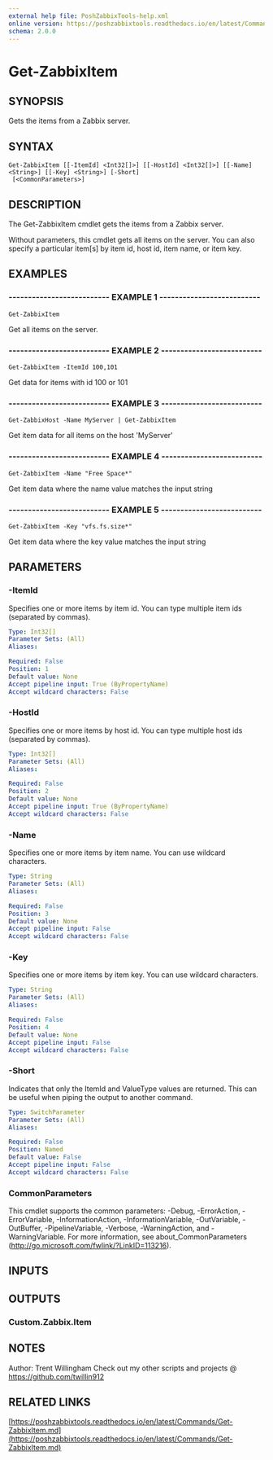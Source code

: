 ```yaml
---
external help file: PoshZabbixTools-help.xml
online version: https://poshzabbixtools.readthedocs.io/en/latest/Commands/Get-ZabbixItem.md
schema: 2.0.0
---
```


# Get-ZabbixItem

## SYNOPSIS
Gets the items from a Zabbix server.

## SYNTAX

```
Get-ZabbixItem [[-ItemId] <Int32[]>] [[-HostId] <Int32[]>] [[-Name] <String>] [[-Key] <String>] [-Short]
 [<CommonParameters>]
```

## DESCRIPTION
The Get-ZabbixItem cmdlet gets the items from a Zabbix server.

Without parameters, this cmdlet gets all items on the server. 
You can also specify a particular item\[s\] by item id, host id, item name, or item key.

## EXAMPLES

### -------------------------- EXAMPLE 1 --------------------------
```
Get-ZabbixItem
```

Get all items on the server.

### -------------------------- EXAMPLE 2 --------------------------
```
Get-ZabbixItem -ItemId 100,101
```

Get data for items with id 100 or 101

### -------------------------- EXAMPLE 3 --------------------------
```
Get-ZabbixHost -Name MyServer | Get-ZabbixItem
```

Get item data for all items on the host 'MyServer'

### -------------------------- EXAMPLE 4 --------------------------
```
Get-ZabbixItem -Name "Free Space*"
```

Get item data where the name value matches the input string

### -------------------------- EXAMPLE 5 --------------------------
```
Get-ZabbixItem -Key "vfs.fs.size*"
```

Get item data where the key value matches the input string

## PARAMETERS

### -ItemId
Specifies one or more items by item id.
You can type multiple item ids (separated by commas).

```yaml
Type: Int32[]
Parameter Sets: (All)
Aliases: 

Required: False
Position: 1
Default value: None
Accept pipeline input: True (ByPropertyName)
Accept wildcard characters: False
```

### -HostId
Specifies one or more items by host id.
You can type multiple host ids (separated by commas).

```yaml
Type: Int32[]
Parameter Sets: (All)
Aliases: 

Required: False
Position: 2
Default value: None
Accept pipeline input: True (ByPropertyName)
Accept wildcard characters: False
```

### -Name
Specifies one or more items by item name. 
You can use wildcard characters.

```yaml
Type: String
Parameter Sets: (All)
Aliases: 

Required: False
Position: 3
Default value: None
Accept pipeline input: False
Accept wildcard characters: False
```

### -Key
Specifies one or more items by item key. 
You can use wildcard characters.

```yaml
Type: String
Parameter Sets: (All)
Aliases: 

Required: False
Position: 4
Default value: None
Accept pipeline input: False
Accept wildcard characters: False
```

### -Short
Indicates that only the ItemId and ValueType values are returned. 
This can be useful when piping the output to another command.

```yaml
Type: SwitchParameter
Parameter Sets: (All)
Aliases: 

Required: False
Position: Named
Default value: False
Accept pipeline input: False
Accept wildcard characters: False
```

### CommonParameters
This cmdlet supports the common parameters: -Debug, -ErrorAction, -ErrorVariable, -InformationAction, -InformationVariable, -OutVariable, -OutBuffer, -PipelineVariable, -Verbose, -WarningAction, and -WarningVariable. For more information, see about_CommonParameters (http://go.microsoft.com/fwlink/?LinkID=113216).

## INPUTS

## OUTPUTS

### Custom.Zabbix.Item

## NOTES
Author: Trent Willingham
Check out my other scripts and projects @ https://github.com/twillin912

## RELATED LINKS

[https://poshzabbixtools.readthedocs.io/en/latest/Commands/Get-ZabbixItem.md](https://poshzabbixtools.readthedocs.io/en/latest/Commands/Get-ZabbixItem.md)

